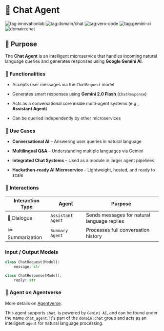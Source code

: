 # 🤖 Chat Agent

![tag:innovationlab](https://img.shields.io/badge/innovationlab-3D8BD3)
![tag:domain/chat](https://img.shields.io/badge/domain%2Fchat-blue)
![tag:vero-code](https://img.shields.io/badge/tag%2Fvero--code-purple)
![tag:gemini-ai](https://img.shields.io/badge/tag%2Fgemini--ai-green)
![domain:chat](https://img.shields.io/badge/chat-3D8BD3)


## 🎯 **Purpose**
The **Chat Agent** is an intelligent microservice that handles incoming natural language queries and generates responses using **Google Gemini AI**.


### 🧠 **Functionalities**

-   Accepts user messages via the `ChatRequest` model
    
-   Generates smart responses using **Gemini 2.0 Flash** (`ChatResponse`)
    
-   Acts as a conversational core inside multi-agent systems (e.g., **Assistant Agent**)
    
-   Can be queried independently by other microservices
    

### 💼 **Use Cases**

-   **Conversational AI** – Answering user queries in natural language
    
-   **Multilingual Q&A** – Understanding multiple languages via Gemini
    
-   **Integrated Chat Systems** – Used as a module in larger agent pipelines
    
-   **Hackathon-ready AI Microservice** – Lightweight, hosted, and ready to scale
    

### 🤝 **Interactions**

| Interaction Type |  Agent | Purpose |
|------------------|--------|---------|
| 🧠 Dialogue | `Assistant Agent` | Sends messages for natural language replies |
| ✂️ Summarization | `Summary Agent` | Processes full conversation history |


### ****Input / Output Models****

```python
class ChatRequest(Model):
    message: str

class ChatResponse(Model):
    reply: str

```

### 👤 **Agent on Agentverse**

More details on [Agentverse](https://agentverse.ai/agents/details/agent1qttk8danzs0tuyj6drs332fxsk05z9acycakhrgyqxyxn0ky50yugvwcn6u).

This agent supports `chat`, is powered by `Gemini AI`, and can be found under the name `chat_agent`. It's part of the `domain:chat` group and acts as an intelligent `agent` for natural language processing.